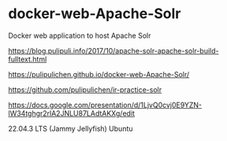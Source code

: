 # docker-web-Apache-Solr
Docker web application to host Apache Solr

https://blog.pulipuli.info/2017/10/apache-solr-apache-solr-build-fulltext.html

https://pulipulichen.github.io/docker-web-Apache-Solr/

https://github.com/pulipulichen/ir-practice-solr

https://docs.google.com/presentation/d/1LjvQ0cvj0E9YZN-lW34tghgr2rlA2JNLU87LAdtAKXg/edit

22.04.3 LTS (Jammy Jellyfish)
Ubuntu